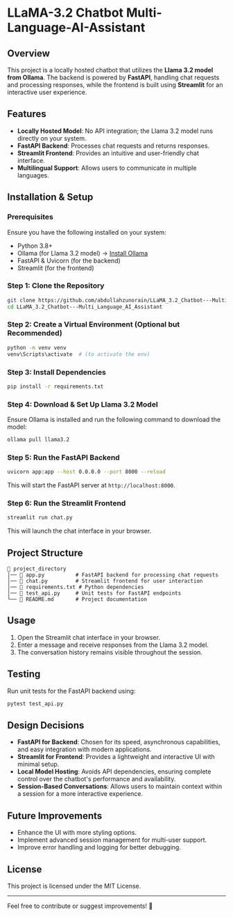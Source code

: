 # LLaMA-3.2 Chatbot Multi-Language-AI-Assistant


## Overview
This project is a locally hosted chatbot that utilizes the **Llama 3.2 model from Ollama**. The backend is powered by **FastAPI**, handling chat requests and processing responses, while the frontend is built using **Streamlit** for an interactive user experience.

## Features
- **Locally Hosted Model**: No API integration; the Llama 3.2 model runs directly on your system.
- **FastAPI Backend**: Processes chat requests and returns responses.
- **Streamlit Frontend**: Provides an intuitive and user-friendly chat interface.
- **Multilingual Support**: Allows users to communicate in multiple languages.

## Installation & Setup

### Prerequisites
Ensure you have the following installed on your system:
- Python 3.8+
- Ollama (for Llama 3.2 model) → [Install Ollama](https://ollama.ai/)
- FastAPI & Uvicorn (for the backend)
- Streamlit (for the frontend)

### Step 1: Clone the Repository
```bash
git clone https://github.com/abdullahzunorain/LLaMA_3.2_Chatbot---Multi_Language_AI_Assistant.git
cd LLaMA_3.2_Chatbot---Multi_Language_AI_Assistant
```

### Step 2: Create a Virtual Environment (Optional but Recommended)
```bash
python -m venv venv
venv\Scripts\activate  # (to activate the env)
```

### Step 3: Install Dependencies
```bash
pip install -r requirements.txt
```

### Step 4: Download & Set Up Llama 3.2 Model
Ensure Ollama is installed and run the following command to download the model:
```bash
ollama pull llama3.2
```

### Step 5: Run the FastAPI Backend
```bash
uvicorn app:app --host 0.0.0.0 --port 8000 --reload
```
This will start the FastAPI server at `http://localhost:8000`.

### Step 6: Run the Streamlit Frontend
```bash
streamlit run chat.py
```
This will launch the chat interface in your browser.

## Project Structure
```
📁 project_directory
│── 📄 app.py          # FastAPI backend for processing chat requests
│── 📄 chat.py         # Streamlit frontend for user interaction
│── 📄 requirements.txt # Python dependencies
│── 📄 test_api.py     # Unit tests for FastAPI endpoints
└── 📄 README.md       # Project documentation
```

## Usage
1. Open the Streamlit chat interface in your browser.
2. Enter a message and receive responses from the Llama 3.2 model.
3. The conversation history remains visible throughout the session.

## Testing
Run unit tests for the FastAPI backend using:
```bash
pytest test_api.py
```

## Design Decisions
- **FastAPI for Backend**: Chosen for its speed, asynchronous capabilities, and easy integration with modern applications.
- **Streamlit for Frontend**: Provides a lightweight and interactive UI with minimal setup.
- **Local Model Hosting**: Avoids API dependencies, ensuring complete control over the chatbot's performance and availability.
- **Session-Based Conversations**: Allows users to maintain context within a session for a more interactive experience.

## Future Improvements
- Enhance the UI with more styling options.
- Implement advanced session management for multi-user support.
- Improve error handling and logging for better debugging.

## License
This project is licensed under the MIT License.

---
Feel free to contribute or suggest improvements! 🚀

